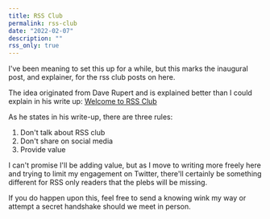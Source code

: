 ```yaml
---
title: RSS Club
permalink: rss-club
date: "2022-02-07"
description: ""
rss_only: true
---
```


I've been meaning to set this up for a while, but this marks the inaugural post, and explainer, for the rss club posts on here.

The idea originated from Dave Rupert and is explained better than I could explain in his write up: [Welcome to RSS Club](https://daverupert.com/rss-club/)

As he states in his write-up, there are three rules:

1. Don't talk about RSS club
2. Don't share on social media
3. Provide value

I can't promise I'll be adding value, but as I move to writing more freely here and trying to limit my engagement on Twitter, there'll certainly be something different for RSS only readers that the plebs will be missing.

If you do happen upon this, feel free to send a knowing wink my way or attempt a secret handshake should we meet in person.
